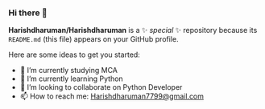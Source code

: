 ### Hi there 👋


**Harishdharuman/Harishdharuman** is a ✨ _special_ ✨ repository because its `README.md` (this file) appears on your GitHub profile.

Here are some ideas to get you started:

- 🔭 I’m currently studying MCA 
- 🌱 I’m currently learning Python
- 👯 I’m looking to collaborate on Python Developer
- 📫 How to reach me: Harishdharuman7799@gmail.com

